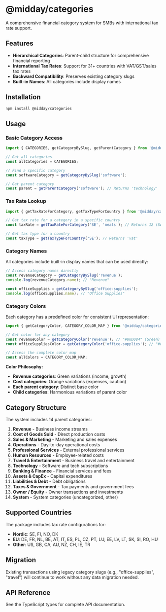 # @midday/categories

A comprehensive financial category system for SMBs with international tax rate support.

## Features

- **Hierarchical Categories**: Parent-child structure for comprehensive financial reporting
- **International Tax Rates**: Support for 31+ countries with VAT/GST/sales tax rates
- **Backward Compatibility**: Preserves existing category slugs
- **Built-in Names**: All categories include display names

## Installation

```bash
npm install @midday/categories
```

## Usage

### Basic Category Access

```typescript
import { CATEGORIES, getCategoryBySlug, getParentCategory } from '@midday/categories';

// Get all categories
const allCategories = CATEGORIES;

// Find a specific category
const softwareCategory = getCategoryBySlug('software');

// Get parent category
const parent = getParentCategory('software'); // Returns 'technology'
```

### Tax Rate Lookup

```typescript
import { getTaxRateForCategory, getTaxTypeForCountry } from '@midday/categories';

// Get tax rate for a category in a specific country
const taxRate = getTaxRateForCategory('SE', 'meals'); // Returns 12 (Sweden, reduced rate)

// Get tax type for a country
const taxType = getTaxTypeForCountry('SE'); // Returns 'vat'
```

### Category Names

All categories include built-in display names that can be used directly:

```typescript
// Access category names directly
const revenueCategory = getCategoryBySlug('revenue');
console.log(revenueCategory.name); // "Revenue"

const officeSupplies = getCategoryBySlug('office-supplies');
console.log(officeSupplies.name); // "Office Supplies"
```

### Category Colors

Each category has a predefined color for consistent UI representation:

```typescript
import { getCategoryColor, CATEGORY_COLOR_MAP } from '@midday/categories';

// Get color for any category
const revenueColor = getCategoryColor('revenue'); // "#00D084" (Green)
const officeSuppliesColor = getCategoryColor('office-supplies'); // "#8ED1FC" (Sky Blue)

// Access the complete color map
const allColors = CATEGORY_COLOR_MAP;
```

**Color Philosophy:**
- **Revenue categories**: Green variations (income, growth)
- **Cost categories**: Orange variations (expenses, caution)
- **Each parent category**: Distinct base color
- **Child categories**: Harmonious variations of parent color

## Category Structure

The system includes 14 parent categories:

1. **Revenue** - Business income streams
2. **Cost of Goods Sold** - Direct production costs
3. **Sales & Marketing** - Marketing and sales expenses
4. **Operations** - Day-to-day operational costs
5. **Professional Services** - External professional services
6. **Human Resources** - Employee-related costs
7. **Travel & Entertainment** - Business travel and entertainment
8. **Technology** - Software and tech subscriptions
9. **Banking & Finance** - Financial services and fees
10. **Assets & CapEx** - Capital expenditures
11. **Liabilities & Debt** - Debt obligations
12. **Taxes & Government** - Tax payments and government fees
13. **Owner / Equity** - Owner transactions and investments
14. **System** - System categories (uncategorized, other)

## Supported Countries

The package includes tax rate configurations for:

- **Nordic**: SE, FI, NO, DK
- **EU**: DE, FR, NL, BE, AT, IT, ES, PL, CZ, PT, LU, EE, LV, LT, SK, SI, RO, HU
- **Other**: US, GB, CA, AU, NZ, CH, IE, TR

## Migration

Existing transactions using legacy category slugs (e.g., "office-supplies", "travel") will continue to work without any data migration needed.

## API Reference

See the TypeScript types for complete API documentation.
